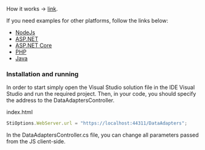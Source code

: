 How it works -> [link](https://github.com/stimulsoft/DataAdapters.JS).  

If you need examples for other platforms, follow the links below:
* [NodeJs](https://github.com/stimulsoft/Samples-JS/tree/master/Node.js/Starting%20SQL%20adapters%20from%20the%20HTTP%20server)
* [ASP.NET](https://github.com/stimulsoft/Samples-JS/tree/master/ASP.NET/Connecting%20to%20Databases)
* [ASP.NET Core](https://github.com/stimulsoft/Samples-JS/tree/master/ASP.NET%20Core/Connecting%20to%20Databases)
* [PHP](https://github.com/stimulsoft/Samples-JS/tree/master/PHP/Connecting%20to%20Databases)
* [Java](https://github.com/stimulsoft/Samples-JS/tree/master/Java/Connecting%20to%20Databases)

### Installation and running
In order to start simply open the Visual Studio solution file in the IDE Visual Studio and run the required project. 
Then, in your code, you should specify the address to the DataAdaptersController.

index.html
```js
StiOptions.WebServer.url = "https://localhost:44311/DataAdapters";
```

In the DataAdaptersController.cs file, you can change all parameters passed from the JS client-side.
